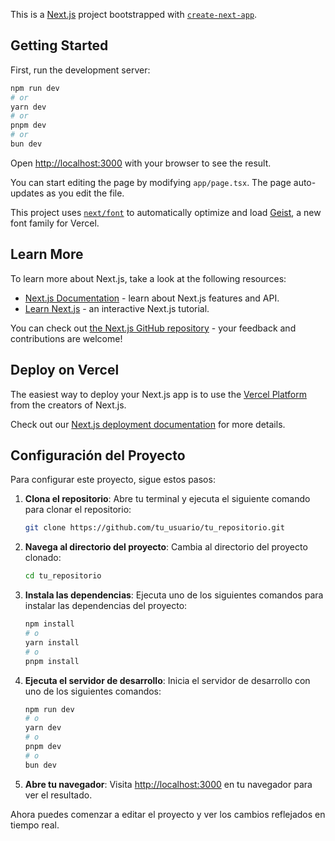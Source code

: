 This is a [Next.js](https://nextjs.org) project bootstrapped with [`create-next-app`](https://nextjs.org/docs/app/api-reference/cli/create-next-app).

## Getting Started

First, run the development server:

```bash
npm run dev
# or
yarn dev
# or
pnpm dev
# or
bun dev
```

Open [http://localhost:3000](http://localhost:3000) with your browser to see the result.

You can start editing the page by modifying `app/page.tsx`. The page auto-updates as you edit the file.

This project uses [`next/font`](https://nextjs.org/docs/app/building-your-application/optimizing/fonts) to automatically optimize and load [Geist](https://vercel.com/font), a new font family for Vercel.

## Learn More

To learn more about Next.js, take a look at the following resources:

- [Next.js Documentation](https://nextjs.org/docs) - learn about Next.js features and API.
- [Learn Next.js](https://nextjs.org/learn) - an interactive Next.js tutorial.

You can check out [the Next.js GitHub repository](https://github.com/vercel/next.js) - your feedback and contributions are welcome!

## Deploy on Vercel

The easiest way to deploy your Next.js app is to use the [Vercel Platform](https://vercel.com/new?utm_medium=default-template&filter=next.js&utm_source=create-next-app&utm_campaign=create-next-app-readme) from the creators of Next.js.

Check out our [Next.js deployment documentation](https://nextjs.org/docs/app/building-your-application/deploying) for more details.

## Configuración del Proyecto

Para configurar este proyecto, sigue estos pasos:

1. **Clona el repositorio**:
   Abre tu terminal y ejecuta el siguiente comando para clonar el repositorio:
   ```bash
   git clone https://github.com/tu_usuario/tu_repositorio.git
   ```

2. **Navega al directorio del proyecto**:
   Cambia al directorio del proyecto clonado:
   ```bash
   cd tu_repositorio
   ```

3. **Instala las dependencias**:
   Ejecuta uno de los siguientes comandos para instalar las dependencias del proyecto:
   ```bash
   npm install
   # o
   yarn install
   # o
   pnpm install
   ```

4. **Ejecuta el servidor de desarrollo**:
   Inicia el servidor de desarrollo con uno de los siguientes comandos:
   ```bash
   npm run dev
   # o
   yarn dev
   # o
   pnpm dev
   # o
   bun dev
   ```

5. **Abre tu navegador**:
   Visita [http://localhost:3000](http://localhost:3000) en tu navegador para ver el resultado.

Ahora puedes comenzar a editar el proyecto y ver los cambios reflejados en tiempo real.
